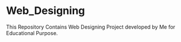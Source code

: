 # Web_Designing
This Repository Contains Web Designing Project developed by Me for Educational Purpose.
